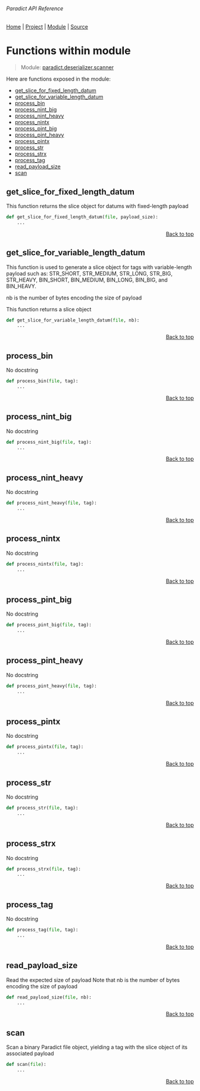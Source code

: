 ###### Paradict API Reference
[Home](/docs/api/README.md) | [Project](/README.md) | [Module](/docs/api/modules/paradict/deserializer/scanner/README.md) | [Source](/src/paradict/deserializer/scanner.py)

# Functions within module
> Module: [paradict.deserializer.scanner](/docs/api/modules/paradict/deserializer/scanner/README.md)

Here are functions exposed in the module:
- [get\_slice\_for\_fixed\_length\_datum](#get_slice_for_fixed_length_datum)
- [get\_slice\_for\_variable\_length\_datum](#get_slice_for_variable_length_datum)
- [process\_bin](#process_bin)
- [process\_nint\_big](#process_nint_big)
- [process\_nint\_heavy](#process_nint_heavy)
- [process\_nintx](#process_nintx)
- [process\_pint\_big](#process_pint_big)
- [process\_pint\_heavy](#process_pint_heavy)
- [process\_pintx](#process_pintx)
- [process\_str](#process_str)
- [process\_strx](#process_strx)
- [process\_tag](#process_tag)
- [read\_payload\_size](#read_payload_size)
- [scan](#scan)

## get\_slice\_for\_fixed\_length\_datum
This function returns the slice object for
datums with fixed-length payload

```python
def get_slice_for_fixed_length_datum(file, payload_size):
    ...
```

<p align="right"><a href="#paradict-api-reference">Back to top</a></p>

## get\_slice\_for\_variable\_length\_datum
This function is used to generate a slice object for
tags with variable-length payload such as:
STR_SHORT, STR_MEDIUM, STR_LONG, STR_BIG, STR_HEAVY,
BIN_SHORT, BIN_MEDIUM, BIN_LONG, BIN_BIG, and BIN_HEAVY.

nb is the number of bytes encoding the size of payload

This function returns a slice object

```python
def get_slice_for_variable_length_datum(file, nb):
    ...
```

<p align="right"><a href="#paradict-api-reference">Back to top</a></p>

## process\_bin
No docstring

```python
def process_bin(file, tag):
    ...
```

<p align="right"><a href="#paradict-api-reference">Back to top</a></p>

## process\_nint\_big
No docstring

```python
def process_nint_big(file, tag):
    ...
```

<p align="right"><a href="#paradict-api-reference">Back to top</a></p>

## process\_nint\_heavy
No docstring

```python
def process_nint_heavy(file, tag):
    ...
```

<p align="right"><a href="#paradict-api-reference">Back to top</a></p>

## process\_nintx
No docstring

```python
def process_nintx(file, tag):
    ...
```

<p align="right"><a href="#paradict-api-reference">Back to top</a></p>

## process\_pint\_big
No docstring

```python
def process_pint_big(file, tag):
    ...
```

<p align="right"><a href="#paradict-api-reference">Back to top</a></p>

## process\_pint\_heavy
No docstring

```python
def process_pint_heavy(file, tag):
    ...
```

<p align="right"><a href="#paradict-api-reference">Back to top</a></p>

## process\_pintx
No docstring

```python
def process_pintx(file, tag):
    ...
```

<p align="right"><a href="#paradict-api-reference">Back to top</a></p>

## process\_str
No docstring

```python
def process_str(file, tag):
    ...
```

<p align="right"><a href="#paradict-api-reference">Back to top</a></p>

## process\_strx
No docstring

```python
def process_strx(file, tag):
    ...
```

<p align="right"><a href="#paradict-api-reference">Back to top</a></p>

## process\_tag
No docstring

```python
def process_tag(file, tag):
    ...
```

<p align="right"><a href="#paradict-api-reference">Back to top</a></p>

## read\_payload\_size
Read the expected size of payload
Note that nb is the number of bytes encoding the size of payload

```python
def read_payload_size(file, nb):
    ...
```

<p align="right"><a href="#paradict-api-reference">Back to top</a></p>

## scan
Scan a binary Paradict file object, yielding a tag with
the slice object of its associated payload

```python
def scan(file):
    ...
```

<p align="right"><a href="#paradict-api-reference">Back to top</a></p>

